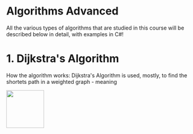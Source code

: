 # Algorithms Advanced
All the various types of algorithms that are studied in this course will be described below in detail, with examples in C#!

# 1. Dijkstra's Algorithm

How the algorithm works:
   Dijkstra's Algorithm is used, mostly, to find the shortets path in a weighted graph - meaning
   

<img width="100" src="https://github.com/deyordanov/Softuni-Exercises/assets/122925849/3acfcae6-a9c4-4826-879d-5c650d01b1de"/>
